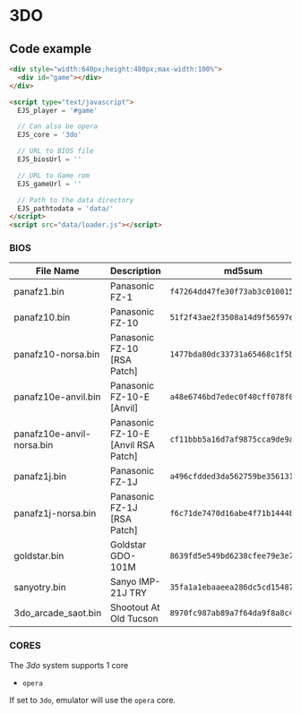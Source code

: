 # 3DO

## Code example

```html
<div style="width:640px;height:480px;max-width:100%">
  <div id="game"></div>
</div>

<script type="text/javascript">
  EJS_player = '#game'

  // Can also be opera
  EJS_core = '3do'

  // URL to BIOS file
  EJS_biosUrl = ''

  // URL to Game rom
  EJS_gameUrl = ''

  // Path to the data directory
  EJS_pathtodata = 'data/'
</script>
<script src="data/loader.js"></script>
```

### BIOS

| File Name                 | Description                         | md5sum                             |
| ------------------------- | ----------------------------------- | ---------------------------------- |
| panafz1.bin               | Panasonic FZ-1                      | `f47264dd47fe30f73ab3c010015c155b` |
| panafz10.bin              | Panasonic FZ-10                     | `51f2f43ae2f3508a14d9f56597e2d3ce` |
| panafz10-norsa.bin        | Panasonic FZ-10 [RSA Patch]         | `1477bda80dc33731a65468c1f5bcbee9` |
| panafz10e-anvil.bin       | Panasonic FZ-10-E [Anvil]           | `a48e6746bd7edec0f40cff078f0bb19f` |
| panafz10e-anvil-norsa.bin | Panasonic FZ-10-E [Anvil RSA Patch] | `cf11bbb5a16d7af9875cca9de9a15e09` |
| panafz1j.bin              | Panasonic FZ-1J                     | `a496cfdded3da562759be3561317b605` |
| panafz1j-norsa.bin        | Panasonic FZ-1J [RSA Patch]         | `f6c71de7470d16abe4f71b1444883dc8` |
| goldstar.bin              | Goldstar GDO-101M                   | `8639fd5e549bd6238cfee79e3e749114` |
| sanyotry.bin              | Sanyo IMP-21J TRY                   | `35fa1a1ebaaeea286dc5cd15487c13ea` |
| 3do_arcade_saot.bin       | Shootout At Old Tucson              | `8970fc987ab89a7f64da9f8a8c4333ff` |

### CORES

The _3do_ system supports 1 core

- `opera`

If set to `3do`, emulator will use the `opera` core.
